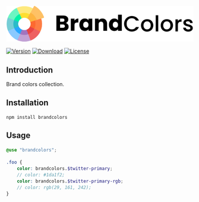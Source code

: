 <div align="center">

![Brand Colors](.github/logo.svg)

</div>

[![Version](https://flat.badgen.net/npm/v/brandcolors)](https://www.npmjs.com/package/brandcolors)
[![Download](https://flat.badgen.net/npm/dt/brandcolors)](https://www.npmjs.com/package/brandcolors)
[![License](https://flat.badgen.net/npm/license/brandcolors)](https://www.npmjs.com/package/brandcolors)

## Introduction

Brand colors collection.

## Installation

```shell
npm install brandcolors
```

## Usage

```scss
@use "brandcolors";

.foo {
    color: brandcolors.$twitter-primary;
    // color: #1da1f2;
    color: brandcolors.$twitter-primary-rgb;
    // color: rgb(29, 161, 242);
}
```
